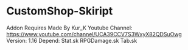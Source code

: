 # CustomShop-Skiript
Addon Requires
Made By Kur_K
Youtube Channel: https://www.youtube.com/channel/UCA39CCV7S3WxyX82QDSuOwg
Version: 1.16
Depend: Stat.sk  RPGDamage.sk  Tab.sk
